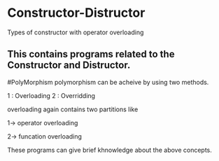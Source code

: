 # Constructor-Distructor
Types of constructor with operator overloading

## This contains programs related to the Constructor and Distructor.

#PolyMorphism
polymorphism can be acheive by using two methods.

1 : Overloading
2 : Overridding 

overloading again contains two partitions like

1-> operator overloading

2-> funcation overloading

These programs can give brief khnowledge about the above concepts.
